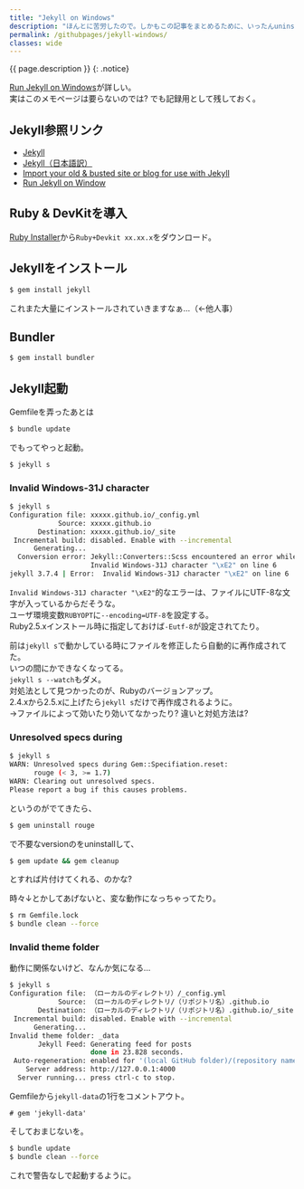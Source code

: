 ```yaml
---
title: "Jekyll on Windows"
description: "ほんとに苦労したので。しかもこの記事をまとめるために、いったんuninstallしました…"
permalink: /githubpages/jekyll-windows/
classes: wide
---
```

{{ page.description }}
{: .notice}

[Run Jekyll on Windows](http://jekyll-windows.juthilo.com/)が詳しい。  
実はこのメモページは要らないのでは? でも記録用として残しておく。  

## Jekyll参照リンク
- [Jekyll](http://jekyllrb.com/)   
- [Jekyll（日本語訳）](http://jekyllrb-ja.github.io/)   
- [Import your old & busted site or blog for use with Jekyll](http://import.jekyllrb.com/)
- [Run Jekyll on Window](http://jekyll-windows.juthilo.com/)


## Ruby & DevKitを導入
[Ruby Installer](https://rubyinstaller.org/)から`Ruby+Devkit xx.xx.x`をダウンロード。  

## Jekyllをインストール
```sh
$ gem install jekyll
```

これまた大量にインストールされていきますなぁ…（←他人事）

## Bundler
```sh
$ gem install bundler
```

## Jekyll起動

Gemfileを弄ったあとは
```sh
$ bundle update
```
でもってやっと起動。
```sh
$ jekyll s
```

### Invalid Windows-31J character

```sh
$ jekyll s
Configuration file: xxxxx.github.io/_config.yml
            Source: xxxxx.github.io
       Destination: xxxxx.github.io/_site
 Incremental build: disabled. Enable with --incremental
      Generating...
  Conversion error: Jekyll::Converters::Scss encountered an error while converting 'assets/css/main.scss':
                    Invalid Windows-31J character "\xE2" on line 6
jekyll 3.7.4 | Error:  Invalid Windows-31J character "\xE2" on line 6
```
`Invalid Windows-31J character "\xE2"`的なエラーは、ファイルにUTF-8な文字が入っているからだそうな。  
ユーザ環境変数`RUBYOPT`に`--encoding=UTF-8`を設定する。  
Ruby2.5.xインストール時に指定しておけば`-Eutf-8`が設定されてたり。

前は`jekyll s`で動かしている時にファイルを修正したら自動的に再作成されてた。  
いつの間にかできなくなってる。  
`jekyll s --watch`もダメ。  
対処法として見つかったのが、Rubyのバージョンアップ。  
2.4.xから2.5.xに上げたら`jekyll s`だけで再作成されるように。  
→ファイルによって効いたり効いてなかったり? 違いと対処方法は?

### Unresolved specs during

```sh
$ jekyll s
WARN: Unresolved specs during Gem::Specifiation.reset:
      rouge (< 3, >= 1.7)
WARN: Clearing out unresolved specs.
Please report a bug if this causes problems.
```
というのがでてきたら、
```sh
$ gem uninstall rouge
```
で不要なversionのをuninstallして、
```sh
$ gem update && gem cleanup
```
とすれば片付けてくれる、のかな?

時々↓とかしてあげないと、変な動作になっちゃってたり。
```sh
$ rm Gemfile.lock
$ bundle clean --force
```
### Invalid theme folder

動作に関係ないけど、なんか気になる…

```sh
$ jekyll s
Configuration file: （ローカルのディレクトリ）/_config.yml
            Source: （ローカルのディレクトリ/（リポジトリ名）.github.io
       Destination: （ローカルのディレクトリ/（リポジトリ名）.github.io/_site
 Incremental build: disabled. Enable with --incremental
      Generating...
Invalid theme folder: _data
       Jekyll Feed: Generating feed for posts
                    done in 23.828 seconds.
 Auto-regeneration: enabled for '(local GitHub folder)/(repository name).github.io'
    Server address: http://127.0.0.1:4000
  Server running... press ctrl-c to stop.
```

Gemfileから`jekyll-data`の1行をコメントアウト。  
```
# gem 'jekyll-data'
```

そしておまじないを。
```sh
$ bundle update
$ bundle clean --force
```

これで警告なしで起動するように。
